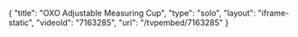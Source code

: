 {
    "title": "OXO Adjustable Measuring Cup",
    "type": "solo",
    "layout": "iframe-static",
    "videoId": "7163285",
    "url": "\/tvpembed\/7163285"
}